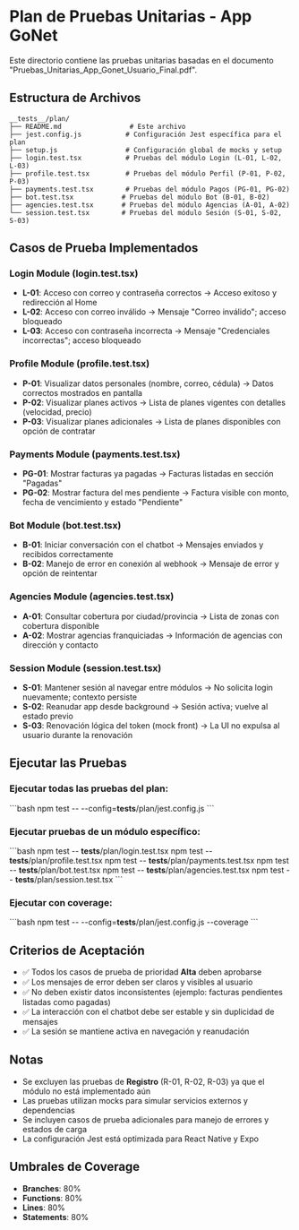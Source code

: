 # Plan de Pruebas Unitarias - App GoNet

Este directorio contiene las pruebas unitarias basadas en el documento "Pruebas_Unitarias_App_Gonet_Usuario_Final.pdf".

## Estructura de Archivos

```
__tests__/plan/
├── README.md                 # Este archivo
├── jest.config.js           # Configuración Jest específica para el plan
├── setup.js                 # Configuración global de mocks y setup
├── login.test.tsx           # Pruebas del módulo Login (L-01, L-02, L-03)
├── profile.test.tsx         # Pruebas del módulo Perfil (P-01, P-02, P-03)
├── payments.test.tsx        # Pruebas del módulo Pagos (PG-01, PG-02)
├── bot.test.tsx            # Pruebas del módulo Bot (B-01, B-02)
├── agencies.test.tsx       # Pruebas del módulo Agencias (A-01, A-02)
└── session.test.tsx        # Pruebas del módulo Sesión (S-01, S-02, S-03)
```

## Casos de Prueba Implementados

### Login Module (login.test.tsx)
- **L-01**: Acceso con correo y contraseña correctos → Acceso exitoso y redirección al Home
- **L-02**: Acceso con correo inválido → Mensaje "Correo inválido"; acceso bloqueado
- **L-03**: Acceso con contraseña incorrecta → Mensaje "Credenciales incorrectas"; acceso bloqueado

### Profile Module (profile.test.tsx)
- **P-01**: Visualizar datos personales (nombre, correo, cédula) → Datos correctos mostrados en pantalla
- **P-02**: Visualizar planes activos → Lista de planes vigentes con detalles (velocidad, precio)
- **P-03**: Visualizar planes adicionales → Lista de planes disponibles con opción de contratar

### Payments Module (payments.test.tsx)
- **PG-01**: Mostrar facturas ya pagadas → Facturas listadas en sección "Pagadas"
- **PG-02**: Mostrar factura del mes pendiente → Factura visible con monto, fecha de vencimiento y estado "Pendiente"

### Bot Module (bot.test.tsx)
- **B-01**: Iniciar conversación con el chatbot → Mensajes enviados y recibidos correctamente
- **B-02**: Manejo de error en conexión al webhook → Mensaje de error y opción de reintentar

### Agencies Module (agencies.test.tsx)
- **A-01**: Consultar cobertura por ciudad/provincia → Lista de zonas con cobertura disponible
- **A-02**: Mostrar agencias franquiciadas → Información de agencias con dirección y contacto

### Session Module (session.test.tsx)
- **S-01**: Mantener sesión al navegar entre módulos → No solicita login nuevamente; contexto persiste
- **S-02**: Reanudar app desde background → Sesión activa; vuelve al estado previo
- **S-03**: Renovación lógica del token (mock front) → La UI no expulsa al usuario durante la renovación

## Ejecutar las Pruebas

### Ejecutar todas las pruebas del plan:
\`\`\`bash
npm test -- --config=__tests__/plan/jest.config.js
\`\`\`

### Ejecutar pruebas de un módulo específico:
\`\`\`bash
npm test -- __tests__/plan/login.test.tsx
npm test -- __tests__/plan/profile.test.tsx
npm test -- __tests__/plan/payments.test.tsx
npm test -- __tests__/plan/bot.test.tsx
npm test -- __tests__/plan/agencies.test.tsx
npm test -- __tests__/plan/session.test.tsx
\`\`\`

### Ejecutar con coverage:
\`\`\`bash
npm test -- --config=__tests__/plan/jest.config.js --coverage
\`\`\`

## Criterios de Aceptación

- ✅ Todos los casos de prueba de prioridad **Alta** deben aprobarse
- ✅ Los mensajes de error deben ser claros y visibles al usuario
- ✅ No deben existir datos inconsistentes (ejemplo: facturas pendientes listadas como pagadas)
- ✅ La interacción con el chatbot debe ser estable y sin duplicidad de mensajes
- ✅ La sesión se mantiene activa en navegación y reanudación

## Notas

- Se excluyen las pruebas de **Registro** (R-01, R-02, R-03) ya que el módulo no está implementado aún
- Las pruebas utilizan mocks para simular servicios externos y dependencias
- Se incluyen casos de prueba adicionales para manejo de errores y estados de carga
- La configuración Jest está optimizada para React Native y Expo

## Umbrales de Coverage

- **Branches**: 80%
- **Functions**: 80%
- **Lines**: 80%
- **Statements**: 80%